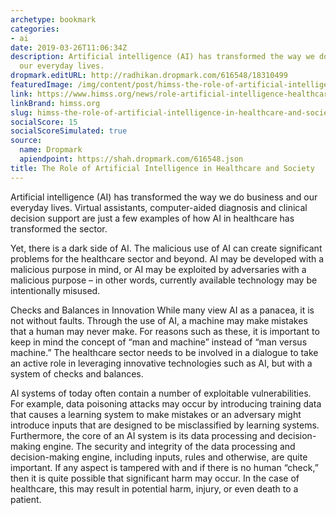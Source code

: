 ```yaml
---
archetype: bookmark
categories:
- ai
date: 2019-03-26T11:06:34Z
description: Artificial intelligence (AI) has transformed the way we do business and
  our everyday lives.
dropmark.editURL: http://radhikan.dropmark.com/616548/18310499
featuredImage: /img/content/post/himss-the-role-of-artificial-intelligence-in-healthcare-and-society.jpg
link: https://www.himss.org/news/role-artificial-intelligence-healthcare-and-society
linkBrand: himss.org
slug: himss-the-role-of-artificial-intelligence-in-healthcare-and-society
socialScore: 15
socialScoreSimulated: true
source:
  name: Dropmark
  apiendpoint: https://shah.dropmark.com/616548.json
title: The Role of Artificial Intelligence in Healthcare and Society
---
```

Artificial intelligence (AI) has transformed the way we do business and our everyday lives. Virtual assistants, computer-aided diagnosis and clinical decision support are just a few examples of how AI in healthcare has transformed the sector.

Yet, there is a dark side of AI. The malicious use of AI can create significant problems for the healthcare sector and beyond. AI may be developed with a malicious purpose in mind, or AI may be exploited by adversaries with a malicious purpose – in other words, currently available technology may be intentionally misused.

Checks and Balances in Innovation
While many view AI as a panacea, it is not without faults. Through the use of AI, a machine may make mistakes that a human may never make. For reasons such as these, it is important to keep in mind the concept of “man and machine” instead of “man versus machine.” The healthcare sector needs to be involved in a dialogue to take an active role in leveraging innovative technologies such as AI, but with a system of checks and balances.

AI systems of today often contain a number of exploitable vulnerabilities. For example, data poisoning attacks may occur by introducing training data that causes a learning system to make mistakes or an adversary might introduce inputs that are designed to be misclassified by learning systems. Furthermore, the core of an AI system is its data processing and decision-making engine. The security and integrity of the data processing and decision-making engine, including inputs, rules and otherwise, are quite important. If any aspect is tampered with and if there is no human “check,” then it is quite possible that significant harm may occur. In the case of healthcare, this may result in potential harm, injury, or even death to a patient.

